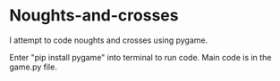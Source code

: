 # Noughts-and-crosses
I attempt to code noughts and crosses using pygame.

Enter "pip install pygame" into terminal to run code.
Main code is in the game.py file.
